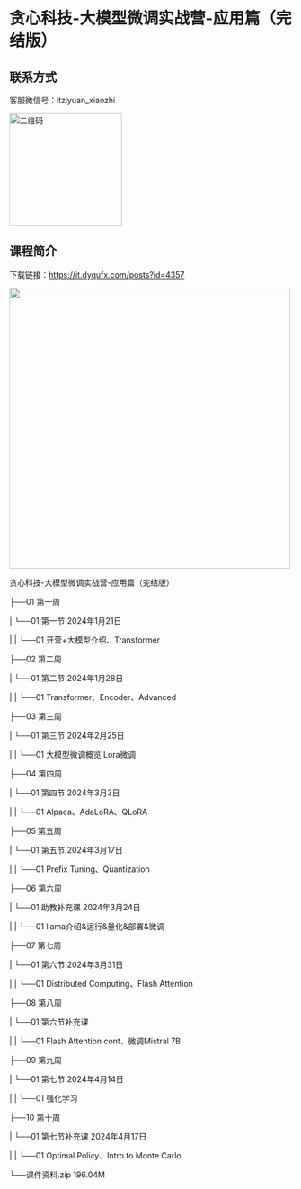 # 贪心科技-大模型微调实战营-应用篇（完结版）

## 联系方式

客服微信号：itziyuan_xiaozhi

<img src="https://ziyuanyun.oss-cn-guangzhou.aliyuncs.com/common/20240614073449/666b82192834a.jpg" width="200" height="200" alt="二维码">

## 课程简介

下载链接：https://it.dyqufx.com/posts?id=4357

<img src="https://ziyuanyun.oss-cn-guangzhou.aliyuncs.com/yun/20240817073013/66bfe105c544c.jpg" width="500" alt="">

  

 

 贪心科技-大模型微调实战营-应用篇（完结版）

 ├──01 第一周

 | └──01 第一节 2024年1月21日

 | | └──01 开营+大模型介绍、Transformer

 ├──02 第二周

 | └──01 第二节 2024年1月28日

 | | └──01 Transformer、Encoder、Advanced

 ├──03 第三周

 | └──01 第三节 2024年2月25日

 | | └──01 大模型微调概览 Lora微调

 ├──04 第四周

 | └──01 第四节 2024年3月3日

 | | └──01 Alpaca、AdaLoRA、QLoRA

 ├──05 第五周

 | └──01 第五节 2024年3月17日

 | | └──01 Prefix Tuning、Quantization

 ├──06 第六周

 | └──01 助教补充课 2024年3月24日

 | | └──01 llama介绍&amp;运行&amp;量化&amp;部署&amp;微调

 ├──07 第七周

 | └──01 第六节 2024年3月31日

 | | └──01 Distributed Computing、Flash Attention

 ├──08 第八周

 | └──01 第六节补充课

 | | └──01 Flash Attention cont、微调Mistral 7B

 ├──09 第九周

 | └──01 第七节 2024年4月14日

 | | └──01 强化学习

 ├──10 第十周

 | └──01 第七节补充课 2024年4月17日

 | | └──01 Optimal Policy、Intro to Monte Carlo

 └──课件资料.zip 196.04M

  